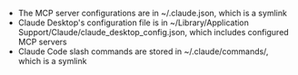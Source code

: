 - The MCP server configurations are in ~/.claude.json, which is a symlink
- Claude Desktop's configuration file is in ~/Library/Application Support/Claude/claude_desktop_config.json, which includes configured MCP servers
- Claude Code slash commands are stored in ~/.claude/commands/, which is a symlink
